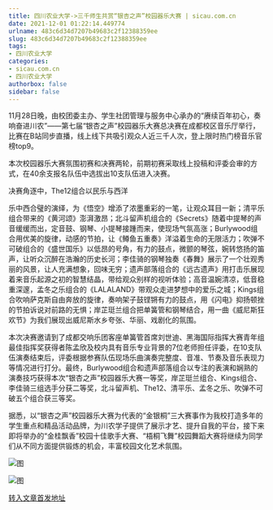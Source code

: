 ```yaml
---
title: 四川农业大学->三千师生共赏“银杏之声”校园器乐大赛 | sicau.com.cn
date: 2021-12-01 01:22:14.449774
urlname: 483c6d34d7207b49683c2f12388359ee
slug: 483c6d34d7207b49683c2f12388359ee
tags: 
- 四川农业大学
categories:
- sicau.com.cn
- 四川农业大学
authorbox: false
sidebar: false
---
```

11月28日晚，由校团委主办、学生社团管理与服务中心承办的“赓续百年初心，奏响奋进川农”——第七届“银杏之声”校园器乐大赛总决赛在成都校区音乐厅举行，比赛在B站同步直播，线上线下共吸引观众人近三千人次，登上限时热门榜音乐官榜top9。

本次校园器乐大赛氛围初赛和决赛两轮，前期初赛采取线上投稿和评委会审的方式，在40余支报名队伍中选拔出10支队伍进入决赛。

决赛角逐中，The12组合以民乐与西洋
<!--more-->
乐中西合璧的演绎，为《悟空》增添了浓墨重彩的一笔，让观众耳目一新；清平乐组合带来的《黄河颂》澎湃激昂；北斗留声机组合的《Secrets》随着中提琴的声音缓缓而出，定音鼓、钢琴、小提琴接踵而来，使现场气氛高涨；Burlywood组合用优美的旋律，动感的节拍，让《鳟鱼五重奏》洋溢着生命的无限活力；吹弹不可破组合的《盛世国乐》以低昂的号角，有力的鼓点，微颤的琴弦，婉转悠扬的笛声，让听众沉醉在浩瀚的历史长河；李佳骑的钢琴独奏《春舞》展示了一个壮观秀丽的风景，让人充满想象，回味无穷；遗声部落组合的《远古遗声》用打击乐展现着来音乐起源之初的智慧结晶，带给观众别样的视听体验；高音温婉清凉，低音稳重深邃，孟冬之乐组合的《LALALAND》带观众走进梦想中的爱乐之城；Kings组合吹响萨克斯自由奔放的旋律，奏响架子鼓铿锵有力的鼓点，用《闪电》抑扬顿挫的节拍诉说对前路的无惧；岸芷珽兰组合把单簧管和钢琴结合，用一曲《威尼斯狂欢节》为我们展现出威尼斯水乡夸张、华丽、戏剧化的氛围。

本次决赛邀请到了成都交响乐团客座单簧管首席刘世迪、黑海国际指挥大赛青年组最佳指挥奖获得者陈孟欣及校内具有音乐专业背景的7位老师担任评委，在10支队伍演奏结束后，评委根据参赛队伍现场乐曲演奏完整度、音准、节奏及音乐表现力等情况进行打分。最终，Burlywood组合和遗声部落组合以专注的表演和娴熟的演奏技巧获得本次“银杏之声”校园器乐大赛一等奖，岸芷珽兰组合、Kings组合、李佳骑三组选手分获二等奖，北斗留声机、The12、清平乐、孟冬之乐、吹弹不可破五个组合获三等奖。

据悉，以“银杏之声”校园器乐大赛为代表的“金银桐”三大赛事作为我校打造多年的学生重点和精品活动品牌，为川农学子提供了展示才艺、提升自我的平台，接下来即将举办的“金桂飘香”校园十佳歌手大赛、“梧桐飞舞”校园舞蹈大赛将继续为同学们从不同方面提供锻炼的机会，丰富校园文化艺术氛围。

![图](https://news.sicau.edu.cn/__local/A/07/81/8EE5A238B8C6729FD2C4E903D78_9BDB49B9_2BD0B.jpg)

![图](https://news.sicau.edu.cn/__local/9/30/B7/6C96B4D311F5ACADE728BC78F4C_8AFE34B2_28FCA.jpg)

[转入文章首发地址](https://news.sicau.edu.cn/info/1078/65746.htm)